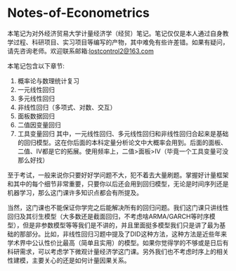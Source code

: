 # Notes-of-Econometrics
本笔记为对外经济贸易大学计量经济学（经贸）笔记。笔记仅仅是本人通过自身教学过程、科研项目、实习项目等编写的产物，其中难免有些许差错。如果有疑问，请先咨询老师。欢迎联系邮箱:lostcontrol2@163.com

本笔记包含以下章节:
1. 概率论与数理统计复习
2. 一元线性回归
3. 多元线性回归
4. 非线性回归（多项式、对数、交互）
5. 面板数据回归
6. 二值因变量回归
7. 工具变量回归
其中，一元线性回归、多元线性回归和非线性回归合起来是基础的回归模型。这在你后面的本科定量分析论文中大概率会用到。后面的面板、二值、IV都是它的拓展。使用频率上，二值>面板>IV（毕竟一个工具变量可没那么好找）

至于考试，一般来说你只要好好学问题不大，犯不着去大量刷题。掌握好计量框架和其中的每个细节非常重要，只要你以后还会用到回归模型，无论是时间序列还是机器学习，那么这门课许多知识点都会有所提及。

当然，这门课也不能保证你学完之后能解决所有的回归问题。我们这门课只讲线性回归及其衍生模型（大多数还是截面回归，不考虑啥ARMA/GARCH等时序模型），但是非参数模型等等我们是不讲的，并且里面挺多模型我们只是讲了最为基础的那部分。比如，非线性回归习题中提及了DID这种方法，这种方法是近些年来学术界中公认性价比最高（简单且实用）的模型。如果你觉得学的不够或是日后有科研需求，可以考虑学下微观计量经济学这门课。另外我们也不考虑时序上的相关性建模，主要关心的还是如何计量因果关系。
